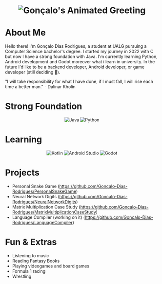 <h1 align="center">
  <img src="https://readme-typing-svg.herokuapp.com/?font=Fira+Code&size=27&pause=1000&color=F70000&center=true&vCenter=true&lines=Gonçalo+Dias+Rodrigues;Welcome+to+my+GitHub!" alt="Gonçalo's Animated Greeting">
</h1>

# About Me

Hello there!
I'm Gonçalo Dias Rodrigues, a student at UALG pursuing a Computer Science bachelor's degree.
I started my journey in 2022 with C but now I have a strong foundation with Java.
I'm currently learning Python, Android development and Godot moreover what i learn in university.
In the future I'd like to be a backend developer, Android developer, or game developer (still deciding 🤣).

"I will take responsibility for what I have done, if I must fall, I will rise each time a better man." - Dalinar Kholin

# Strong Foundation

<p align="center">
  <img src="https://img.shields.io/badge/Java-ED8B00?style=for-the-badge&logo=java&logoColor=white" alt="Java">
  <img src="https://img.shields.io/badge/Python-3776AB?style=for-the-badge&logo=python&logoColor=white" alt="Python">
</p>

# Learning
<p align="center">
  <img src="https://img.shields.io/badge/Kotlin-7F52FF?style=for-the-badge&logo=kotlin&logoColor=white" alt="Kotlin">
  <img src="https://img.shields.io/badge/Android%20Studio-3DDC84?style=for-the-badge&logo=android-studio&logoColor=white" alt="Android Studio">
  <img src="https://img.shields.io/badge/Godot-478CBF?style=for-the-badge&logo=godotengine&logoColor=white" alt="Godot">
</p>

# Projects

- Personal Snake Game (https://github.com/Goncalo-Dias-Rodrigues/PersonalSnakeGame)
- Neural Network Digits (https://github.com/Goncalo-Dias-Rodrigues/NeuralNetworkDigits)
- Matrix Multiplication Case Study (https://github.com/Goncalo-Dias-Rodrigues/MatrixMultiplicationCaseStudy)
- Language Compiler (working on it) (https://github.com/Goncalo-Dias-Rodrigues/LanguageCompiler)

# Fun & Extras

- Listening to music
- Reading Fantasy Books
- Playing videogames and board games
- Formula 1 racing
- Wrestling
